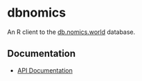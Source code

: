 # dbnomics

An R client to the [db.nomics.world](http://db.nomics.world/) database.

## Documentation

- [API Documentation](https://api.db.nomics.world/docs/json)
